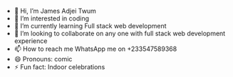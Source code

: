 - 👋 Hi, I’m James Adjei Twum
- 👀 I’m interested in coding
- 🌱 I’m currently learning Full stack web development
- 💞️ I’m looking to collaborate on any one with full stack web development experience
- 📫 How to reach me  WhatsApp me on +233547589368
- 😄 Pronouns: comic
- ⚡ Fun fact: Indoor celebrations

<!---
JamesAdjeiTwum/JamesAdjeiTwum is a ✨ special ✨ repository because its `README.md` (this file) appears on your GitHub profile.
You can click the Preview link to take a look at your changes.
--->
